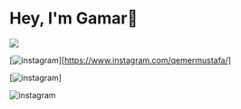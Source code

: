 # Hey, I'm Gamar👋
<img src="{https://img.shields.io/badge/LinkedIn-0077B5?style=for-the-badge&logo=linkedin&logoColor=white}" />

[![instagram](https://user-images.githubusercontent.com/73064753/187274399-b6d9edf8-05b5-4bc0-83e6-ca450560094d.png (Instagram))][https://www.instagram.com/qemermustafa/]

[![instagram](![image](https://user-images.githubusercontent.com/73064753/187274322-96be4e76-f836-4f49-a61c-07eab2a6569a.png) (Instagram))]


![instagram](https://user-images.githubusercontent.com/73064753/187274399-b6d9edf8-05b5-4bc0-83e6-ca450560094d.png)
